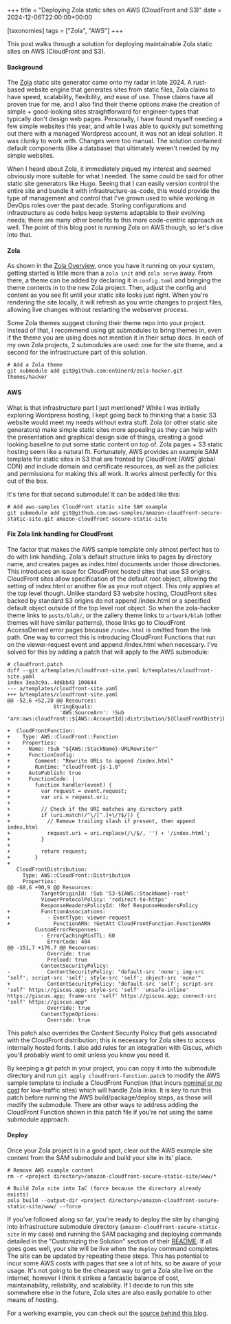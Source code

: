 +++
title = "Deploying Zola static sites on AWS (CloudFront and S3)"
date = 2024-12-06T22:00:00+00:00

[taxonomies]
tags = ["Zola", "AWS"]
+++

This post walks through a solution for deploying maintainable Zola static sites on AWS (CloudFront and S3).
<!--more-->

#### Background
The [Zola](https://www.getzola.org) static site generator came onto my radar in late 2024. A rust-based website engine that generates sites from static files, Zola claims to have speed, scalability, flexibility, and ease of use. Those claims have all proven true for me, and I also find their theme options make the creation of simple + good-looking sites straightforward for engineer-types that typically don't design web pages. Personally, I have found myself needing a few simple websites this year, and while I was able to quickly put something out there with a managed Wordpress account, it was not an ideal solution. It was clunky to work with. Changes were too manual. The solution contained default components (like a database) that ultimately weren't needed by my simple websites.

When I heard about Zola, it immediately piqued my interest and seemed obviously more suitable for what I needed. The same could be said for other static site generators like Hugo. Seeing that I can easily version control the entire site and bundle it with infrastructure-as-code, this would provide the type of management and control that I've grown used to while working in DevOps roles over the past decade. Storing configurations and infrastructure as code helps keep systems adaptable to their evolving needs; there are many other benefits to this more code-centric approach as well. The point of this blog post is running Zola on AWS though, so let's dive into that.

#### Zola
As shown in the [Zola Overview](https://www.getzola.org/documentation/getting-started/overview), once you have it running on your system, getting started is little more than a `zola init` and `zola serve` away. From there, a theme can be added by declaring it in `config.toml` and bringing the theme contents in to the new Zola project. Then, adjust the config and content as you see fit until your static site looks just right. When you're rendering the site locally, it will refresh as you write changes to project files, allowing live changes without restarting the webserver process.

Some Zola themes suggest cloning their theme repo into your project. Instead of that, I recommend using git submodules to bring themes in, even if the theme you are using does not mention it in their setup docs. In each of my own Zola projects, 2 submodules are used: one for the site theme, and a second for the infrastructure part of this solution.

```
# Add a Zola theme
git submodule add git@github.com:en9inerd/zola-hacker.git themes/hacker
```

#### AWS
What is that infrastructure part I just mentioned? While I was initially exploring Wordpress hosting, I kept going back to thinking that a basic S3 website would meet my needs without extra stuff. Zola (or other static site generators) make simple static sites more appealing as they can help with the presentation and graphical design side of things, creating a good looking baseline to put some static content on top of. Zola pages + S3 static hosting seem like a natural fit. Fortunately, AWS provides an example SAM template for static sites in S3 that are fronted by CloudFront (AWS' global CDN) and include domain and certificate resources, as well as the policies and permissions for making this all work. It works almost perfectly for this out of the box.

It's time for that second submodule!  It can be added like this:

```
# Add aws-samples CloudFront static site SAM example
git submodule add git@github.com:aws-samples/amazon-cloudfront-secure-static-site.git amazon-cloudfront-secure-static-site
```

#### Fix Zola link handling for CloudFront
The factor that makes the AWS sample template only almost perfect has to do with link handling. Zola's default structure links to pages by directory name, and creates pages as index.html documents under those directories. This introduces an issue for CloudFront hosted sites that use S3 origins. CloudFront sites allow specification of the default root object, allowing the setting of index.html or another file as your root object. This only applies at the top level though. Unlike standard S3 website hosting, CloudFront sites backed by standard S3 origins do not append /index.html or a specified default object outside of the top level root object. So when the zola-hacker theme links to `posts/blah/`, or the zallery theme links to `artwork/blah` (other themes will have similar patterns), those links go to CloudFront AccessDenied error pages because `/index.html` is omitted from the link path. One way to correct this is introducing CloudFront Functions that run on the viewer-request event and append /index.html when necessary. I've solved for this by adding a patch that will apply to the AWS submodule:

```
# cloudfront.patch
diff --git a/templates/cloudfront-site.yaml b/templates/cloudfront-site.yaml
index 3ea3c9a..4d6bb43 100644
--- a/templates/cloudfront-site.yaml
+++ b/templates/cloudfront-site.yaml
@@ -52,6 +52,28 @@ Resources:
               StringEquals:
                 'AWS:SourceArn': !Sub 'arn:aws:cloudfront::${AWS::AccountId}:distribution/${CloudFrontDistribution}'

+  CloudFrontFunction:
+    Type: AWS::CloudFront::Function
+    Properties:
+      Name: !Sub "${AWS::StackName}-URLRewriter"
+      FunctionConfig:
+        Comment: "Rewrite URLs to append /index.html"
+        Runtime: "cloudfront-js-1.0"
+      AutoPublish: true
+      FunctionCode: |
+        function handler(event) {
+          var request = event.request;
+          var uri = request.uri;
+
+          // Check if the URI matches any directory path
+          if (uri.match(/^\/[^.]+\/?$/)) {
+            // Remove trailing slash if present, then append index.html
+            request.uri = uri.replace(/\/$/, '') + '/index.html';
+          }
+
+          return request;
+        }
+
   CloudFrontDistribution:
     Type: AWS::CloudFront::Distribution
     Properties:
@@ -68,6 +90,9 @@ Resources:
           TargetOriginId: !Sub 'S3-${AWS::StackName}-root'
           ViewerProtocolPolicy: 'redirect-to-https'
           ResponseHeadersPolicyId: !Ref ResponseHeadersPolicy
+          FunctionAssociations:
+            - EventType: viewer-request
+              FunctionARN: !GetAtt CloudFrontFunction.FunctionARN
         CustomErrorResponses:
           - ErrorCachingMinTTL: 60
             ErrorCode: 404
@@ -151,7 +176,7 @@ Resources:
             Override: true
             Preload: true
           ContentSecurityPolicy:
-            ContentSecurityPolicy: "default-src 'none'; img-src 'self'; script-src 'self'; style-src 'self'; object-src 'none'"
+            ContentSecurityPolicy: "default-src 'self'; script-src 'self' https://giscus.app; style-src 'self' 'unsafe-inline' https://giscus.app; frame-src 'self' https://giscus.app; connect-src 'self' https://giscus.app"
             Override: true
           ContentTypeOptions:
             Override: true
```
This patch also overrides the Content Security Policy that gets associated with the CloudFront distribution; this is necessary for Zola sites to access internally hosted fonts. I also add rules for an integration with Giscus, which you'll probably want to omit unless you know you need it.

By keeping a git patch in your project, you can copy it into the submodule directory and run `git apply cloudfront-function.patch` to modify the AWS sample template to include a CloudFront Function (that incurs [nominal or no cost](https://aws.amazon.com/cloudfront/pricing/) for low-traffic sites) which will handle Zola links. It is key to run this patch before running the AWS build/package/deploy steps, as those will modify the submodule. There are other ways to address adding the CloudFront Function shown in this patch file if you're not using the same submodule approach.

#### Deploy
Once your Zola project is in a good spot, clear out the AWS example site content from the SAM submodule and build your site in its' place.
```
# Remove AWS example content
rm -r <project directory>/amazon-cloudfront-secure-static-site/www/*

# Build Zola site into IaC (force because the directory already exists)
zola build --output-dir <project directory>/amazon-cloudfront-secure-static-site/www/ --force
```
If you've followed along so far, you're ready to deploy the site by changing into infrastructure submodule directory (`amazon-cloudfront-secure-static-site` in my case) and running the SAM packaging and deploying commands detailed in the "Customizing the Solution" section of their [README](https://github.com/aws-samples/amazon-cloudfront-secure-static-site?tab=readme-ov-file#customizing-the-solution). If all goes goes well, your site will be live when the `deploy` command completes. The site can be updated by repeating these steps. This has potential to incur some AWS costs with pages that see a lot of hits, so be aware of your usage. It's not going to be the cheapest way to get a Zola site live on the internet, however I think it strikes a fantastic balance of cost, maintainability, reliability, and scalability. If I decide to run this site somewhere else in the future, Zola sites are also easily portable to other means of hosting.

For a working example, you can check out the [source behind this blog](https://github.com/r6t/r6-technology-site).

